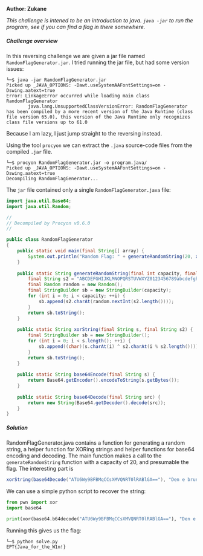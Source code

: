 **Author: Zukane**

*This challenge is intened to be an introduction to java.*
*`java -jar` to run the program, see if you can find a flag in there somewhere.*

##### Challenge overview

In this reversing challenge we are given a jar file named `RandomFlagGenerator.jar`. I tried running the jar file, but had some version issues:

```
└─$ java -jar RandomFlagGenerator.jar                                                                                                                                                                                     
Picked up _JAVA_OPTIONS: -Dawt.useSystemAAFontSettings=on -Dswing.aatext=true
Error: LinkageError occurred while loading main class RandomFlagGenerator
        java.lang.UnsupportedClassVersionError: RandomFlagGenerator has been compiled by a more recent version of the Java Runtime (class file version 65.0), this version of the Java Runtime only recognizes class file versions up to 61.0
```

Because I am lazy, I just jump straight to the reversing instead.

Using the tool `procyon` we can extract the ``.java`` source-code files from the compiled ``.jar`` file. 

```
└─$ procyon RandomFlagGenerator.jar -o program.java/
Picked up _JAVA_OPTIONS: -Dawt.useSystemAAFontSettings=on -Dswing.aatext=true
Decompiling RandomFlagGenerator...
```

The `jar` file contained only a single ``RandomFlagGenerator.java`` file:

```java
import java.util.Base64;
import java.util.Random;

// 
// Decompiled by Procyon v0.6.0
// 

public class RandomFlagGenerator
{
    public static void main(final String[] array) {
        System.out.println("Random Flag: " + generateRandomString(20, xorString(base64Decode("ATU6Wy9BFBMqCCsXMVQNRT0lRABlGA=="), "Den e brun")));
    }
    
    public static String generateRandomString(final int capacity, final String s) {
        final String s2 = "ABCDEFGHIJKLMNOPQRSTUVWXYZ0123456789abcdefghijklmnopqrstuvwxyz" + s;
        final Random random = new Random();
        final StringBuilder sb = new StringBuilder(capacity);
        for (int i = 0; i < capacity; ++i) {
            sb.append(s2.charAt(random.nextInt(s2.length())));
        }
        return sb.toString();
    }
    
    public static String xorString(final String s, final String s2) {
        final StringBuilder sb = new StringBuilder();
        for (int i = 0; i < s.length(); ++i) {
            sb.append((char)(s.charAt(i) ^ s2.charAt(i % s2.length())));
        }
        return sb.toString();
    }
    
    public static String base64Encode(final String s) {
        return Base64.getEncoder().encodeToString(s.getBytes());
    }
    
    public static String base64Decode(final String src) {
        return new String(Base64.getDecoder().decode(src));
    }
}
```

##### Solution

RandomFlagGenerator.java contains a function  for generating a random string, a helper function for XORing strings and helper functions for base64 encoding and decoding. 
The main function makes a call to the `generateRandomString` function with a capacity of 20, and presumable the flag. The interesting part is

```java
xorString(base64Decode("ATU6Wy9BFBMqCCsXMVQNRT0lRABlGA=="), "Den e brun")
```

We can use a simple python script to recover the string:

```python
from pwn import xor
import base64

print(xor(base64.b64decode("ATU6Wy9BFBMqCCsXMVQNRT0lRABlGA=="), "Den e brun").decode())
```

Running this gives us the flag:

```
└─$ python solve.py
EPT{Java_for_the_W1n!}
```

